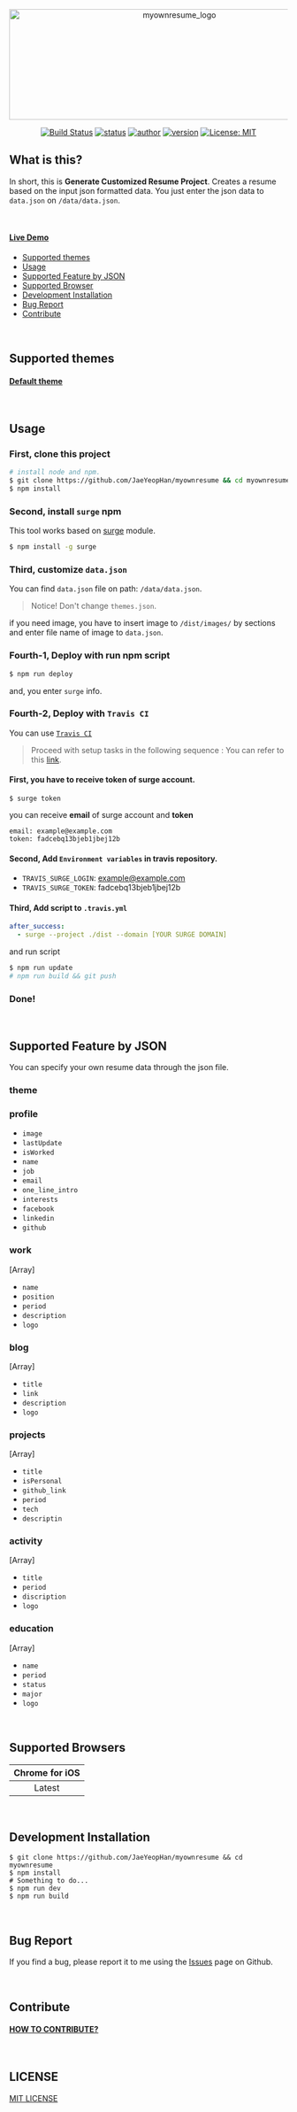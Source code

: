 <div align="center">
    <img src="/docs/images/myownresume_logo.png" alt="myownresume_logo" width="600px" height="200px">

[![Build Status](https://travis-ci.org/JaeYeopHan/myownresume.svg?branch=master)](https://travis-ci.org/JaeYeopHan/myownresume)
[![status](https://img.shields.io/badge/status-alpha-blue.svg)](https://img.shields.io/badge/status-alpha-blue.svg)
[![author](https://img.shields.io/badge/author-jbee-ff69b4.svg)](http://friendly-belief.surge.sh/)
[![version](https://img.shields.io/badge/npm%20version-0.0.2-orange.svg)](https://github.com/JaeYeopHan/myownresume/blob/master/package.json)
[![License: MIT](https://img.shields.io/badge/License-MIT-yellow.svg)](https://opensource.org/licenses/MIT)  

</div>

## What is this?
In short, this is **Generate Customized Resume Project**. Creates a resume based on the input json formatted data. You just enter the json data to `data.json` on `/data/data.json`.

</br>

#### [Live Demo](http://friendly-belief.surge.sh/)
* [Supported themes](#supported-themes)
* [Usage](#usage)
* [Supported Feature by JSON](#supported-feature-by-json)
* [Supported Browser](#supported-browsers)
* [Development Installation](#development-installation)
* [Bug Report](#bug-report)
* [Contribute](#contribute)

</br>

## Supported themes
#### [Default theme]()

</br>

## Usage
### First, clone this project
```bash
# install node and npm.
$ git clone https://github.com/JaeYeopHan/myownresume && cd myownresume
$ npm install
```

### Second, install `surge` npm
This tool works based on [surge](http://surge.sh/) module.
```bash
$ npm install -g surge
```

### Third, customize `data.json`
You can find `data.json` file on path: `/data/data.json`.
> Notice! Don't change `themes.json`.

if you need image, you have to insert image to `/dist/images/` by sections and enter file name of image to `data.json`.

### Fourth-1, Deploy with run npm script
```bash
$ npm run deploy
```
and, you enter `surge` info.

### Fourth-2, Deploy with `Travis CI`
You can use [`Travis CI`](https://travis-ci.org/)
> Proceed with setup tasks in the following sequence :
You can refer to this [link](https://surge.sh/help/integrating-with-travis-ci).

#### First, you have to receive token of surge account.
```$xslt
$ surge token
```
you can receive **email** of surge account and **token**
```$xslt
email: example@example.com
token: fadcebq13bjeb1jbej12b
```

#### Second, Add `Environment variables` in travis repository.
* `TRAVIS_SURGE_LOGIN`: example@example.com
* `TRAVIS_SURGE_TOKEN`: fadcebq13bjeb1jbej12b

#### Third, Add script to `.travis.yml`
```yml
after_success:
  - surge --project ./dist --domain [YOUR SURGE DOMAIN]
```

and run script
```bash
$ npm run update
# npm run build && git push
```


### Done!

</br>

## Supported Feature by JSON
You can specify your own resume data through the json file.
### theme

### profile
* `image`
* `lastUpdate`
* `isWorked`
* `name`
* `job`
* `email`
* `one_line_intro`
* `interests`
* `facebook`
* `linkedin`
* `github`

### work
[Array]
* `name`
* `position`
* `period`
* `description`
* `logo`

### blog
[Array]
* `title`
* `link`
* `description`
* `logo`

### projects
[Array]
* `title`
* `isPersonal`
* `github_link`
* `period`
* `tech`
* `descriptin`

### activity
[Array]
* `title`
* `period`
* `discription`
* `logo`

### education
[Array]
* `name`
* `period`
* `status`
* `major`
* `logo`

</br>

## Supported Browsers
|Chrome for iOS|
|:-:|
|Latest|

</br>

## Development Installation
```
$ git clone https://github.com/JaeYeopHan/myownresume && cd myownresume
$ npm install
# Something to do...
$ npm run dev
$ npm run build 
```
</br>

## Bug Report
If you find a bug, please report it to me using the [Issues](https://github.com/JaeYeopHan/myownresume/issues) page on Github.

</br>

## Contribute

#### [HOW TO CONTRIBUTE?](https://github.com/JaeYeopHan/myownresume/blob/master/docs/HOW_TO_CONTRIBUTE.md)

</br>

## LICENSE
[MIT LICENSE](https://github.com/JaeYeopHan/resume_prj/blob/master/LICENSE)
